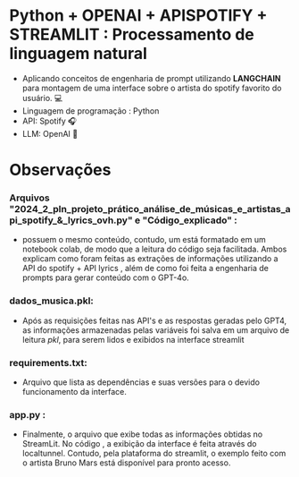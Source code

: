 # Python + OPENAI + APISPOTIFY + STREAMLIT : Processamento de linguagem natural
* Aplicando conceitos de engenharia de prompt utilizando **LANGCHAIN** para montagem de uma interface sobre o artista do spotify favorito do usuário. 💻
* Linguagem de programação : Python
* API: Spotify 🎧
* LLM: OpenAI 🤖

# Observações
### Arquivos "2024_2_pln_projeto_prático_análise_de_músicas_e_artistas_api_spotify_&_lyrics_ovh.py" e "Código_explicado" :
* possuem o mesmo conteúdo, contudo, um está formatado em um notebook colab, de modo que a leitura do código seja facilitada. Ambos explicam como foram feitas as extrações de informações utilizando a API do spotify + API lyrics , além de como foi feita a engenharia de prompts para gerar conteúdo com o GPT-4o.
  
### dados_musica.pkl:
*  Após as requisições feitas nas API's e as respostas geradas pelo GPT4, as informações armazenadas pelas variáveis foi salva em um arquivo de leitura *pkl*, para serem lidos e exibidos na interface streamlit

### requirements.txt:
* Arquivo que lista as dependências e suas versões para o devido funcionamento da interface.
  
### **app.py** : 
* Finalmente, o arquivo que exibe todas as informações obtidas no StreamLit. No código , a exibição da interface é feita através do localtunnel. Contudo, pela plataforma do streamlit, o exemplo feito com o artista Bruno Mars está disponível para pronto acesso.
